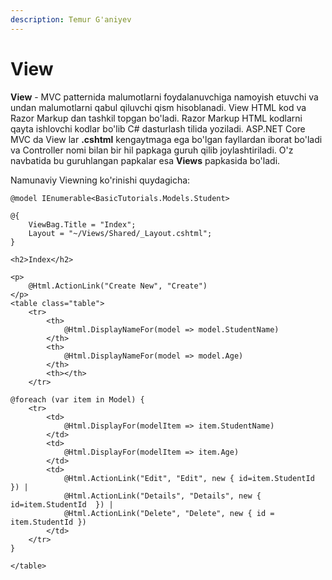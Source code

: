```yaml
---
description: Temur G'aniyev
---
```


# View

**View** - MVC patternida malumotlarni foydalanuvchiga namoyish etuvchi va undan malumotlarni qabul qiluvchi qism hisoblanadi. View  HTML kod va Razor Markup dan tashkil topgan bo\'ladi. Razor Markup HTML kodlarni qayta ishlovchi kodlar bo\'lib C# dasturlash tilida yoziladi. ASP.NET Core MVC da View lar **.cshtml** kengaytmaga ega bo\'lgan fayllardan iborat bo\'ladi va Controller nomi bilan bir hil papkaga guruh qilib joylashtiriladi. O\'z navbatida bu guruhlangan papkalar esa **Views** papkasida bo\'ladi.

Namunaviy Viewning ko\'rinishi quydagicha:

```cshap
@model IEnumerable<BasicTutorials.Models.Student>

@{
    ViewBag.Title = "Index";
    Layout = "~/Views/Shared/_Layout.cshtml";
}

<h2>Index</h2>

<p>
    @Html.ActionLink("Create New", "Create")
</p>
<table class="table">
    <tr>
        <th>
            @Html.DisplayNameFor(model => model.StudentName)
        </th>
        <th>
            @Html.DisplayNameFor(model => model.Age)
        </th>
        <th></th>
    </tr>

@foreach (var item in Model) {
    <tr>
        <td>
            @Html.DisplayFor(modelItem => item.StudentName)
        </td>
        <td>
            @Html.DisplayFor(modelItem => item.Age)
        </td>
        <td>
            @Html.ActionLink("Edit", "Edit", new { id=item.StudentId }) |
            @Html.ActionLink("Details", "Details", new { id=item.StudentId  }) |
            @Html.ActionLink("Delete", "Delete", new { id = item.StudentId })
        </td>
    </tr>
}

</table>

```